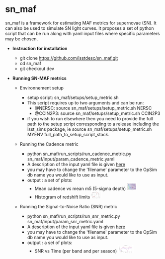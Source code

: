 # sn_maf
sn_maf is a framework for estimating MAF metrics for supernovae (SN). It can also be used to simulate SN light curves. It proposes a set of python script that can be run along with yaml input files where specific parameters may be chosen. 


- **Instruction for installation**
  - git clone https://github.com/lsstdesc/sn_maf.git
  - cd sn_maf
  - git checkout dev

- **Running SN-MAF metrics**

  - Environnement setup
    - setup script: sn_maf/setups/setup_metric.sh
    - This script requires up to two arguments and can be run:
      - @NERSC: source sn_maf/setups/setup_metric.sh NERSC
      - @CCIN2P3: source sn_maf/setups/setup_metric.sh CCIN2P3
    - if you wish to run elsewhere then you need to provide the full path to the setup script corresponding to a release including the lsst_sims package, ie source sn_maf/setups/setup_metric.sh MYENV full_path_to_setup_script_stack.


  - Running the Cadence metric
    - python sn_maf/run_scripts/run_cadence_metric.py sn_maf/input/param_cadence_metric.yaml
    - A description of the input yaml file is given [here](doc/yaml_cadence.md)
    - you may have to change the 'filename' parameter to the OpSim db name you would like to use as input.
    - output : a set of plots: 
      - Mean cadence vs mean m5 (5-sigma depth) <img src="doc/cadence_m5_r.png" height="24">
      - Histogram of redshift limits <img src="doc/zlim_r.png" height="24">

  - Running the Signal-to-Noise Ratio (SNR) metric
    -  python sn_maf/run_scripts/run_snr_metric.py sn_maf/input/param_snr_metric.yaml
    - A description of the input yaml file is given [here](doc/yaml_snr.md)
    - you may have to change the 'filename' parameter to the OpSim db name you would like to use as input.
    - output : a set of plots:
      - SNR vs Time (per band and per season) <img src="doc/snr_z_season_1.png" height="24">
